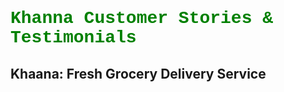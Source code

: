 <html>
<body>
    
<h1 style = "color:green; font-family:courier" <b>Khanna Customer Stories & Testimonials</b></h1>
<h2 style = "color:green
<h1 style="color:green; font-family:courier; text-decoration: underline;"<b>Khaana: Fresh Grocery Delivery Service</b></h1>

  
  
  
  
    
  </body>
</html>
